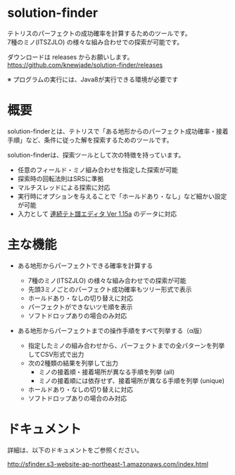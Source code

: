 # solution-finder

テトリスのパーフェクトの成功確率を計算するためのツールです。  
7種のミノ(ITSZJLO) の様々な組み合わせでの探索が可能です。

ダウンロードは releases からお願いします。
https://github.com/knewjade/solution-finder/releases

※ プログラムの実行には、Java8が実行できる環境が必要です


# 概要

solution-finderとは、テトリスで「ある地形からのパーフェクト成功確率・接着手順」など、条件に従った解を探索するためのツールです。

solution-finderは、探索ツールとして次の特徴を持っています。

* 任意のフィールド・ミノ組み合わせを指定した探索が可能
* 探索時の回転法則はSRSに準拠
* マルチスレッドによる探索に対応
* 実行時にオプションを与えることで「ホールドあり・なし」など細かい設定が可能
* 入力として [連続テト譜エディタ Ver 1.15a](http://fumen.zui.jp) のデータに対応


# 主な機能

* ある地形からパーフェクトできる確率を計算する
   - 7種のミノ(ITSZJLO) の様々な組み合わせでの探索が可能
   - 先頭3ミノごとのパーフェクト成功確率もツリー形式で表示
   - ホールドあり・なしの切り替えに対応
   - パーフェクトができないツモ順を表示
   - ソフトドロップありの場合のみ対応

* ある地形からパーフェクトまでの操作手順をすべて列挙する（α版）
   - 指定したミノの組み合わせから、パーフェクトまでの全パターンを列挙してCSV形式で出力
   - 次の2種類の結果を列挙して出力
       + ミノの接着順・接着場所が異なる手順を列挙 (all)
       + ミノの接着順には依存せず、接着場所が異なる手順を列挙 (unique)
   - ホールドあり・なしの切り替えに対応
   - ソフトドロップありの場合のみ対応


# ドキュメント

詳細は、以下のドキュメントをご参照ください。

http://sfinder.s3-website-ap-northeast-1.amazonaws.com/index.html
